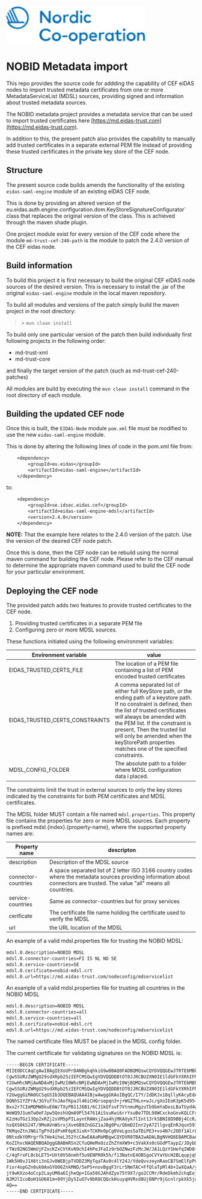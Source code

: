 <img height="100" src="img/nobid-full.svg"></img>

# NOBID Metadata import

This repo provides the source code for addding the capability of CEF eiDAS nodes to import trusted metadata certificates from one or more 
MetadataServiceList (MDSL) sources, providing signed and information about trusted metadata sources.

The NOBID metadata project provides a metadata service that can be used to import trusted certificates here [https://md.eidas-trust.com](https://md.eidas-trust.com).

In addition to this, the present patch also provides the capability to manually add trusted certificates in a separate external PEM file
instead of providing these trusted certificates in the private key store of the CEF node.

## Structure
The present source code builds amends the functionality of the existing `eidas-saml-engine` module of an existing eIDAS CEF node.

This is done by providing an altered version of the eu.eidas.auth.engine.configuration.dom.KeyStoreSignatureConfigurator` class that
replaces the original version of the class. This is achieved through the maven shade plugin.

One project module exist for every version of the CEF code where the module `md-trust-cef-240-path` is the module to patch
the 2.4.0 version of the CEF eidas node.

## Build information
To build this project it is first necessary to build the original CEF eIDAS node sources of the desired version.
This is necessary to install the .jar of the original `eidas-saml-engine` module in the local maven repository.

To build all modules and versions of the patch simply build the maven project in the root directory:

> \> `mvn clean install`

To build only one particular version of the patch then build individually first following projects in the following order:

- md-trust-xml
- md-trust-core

and finally the target version of the patch (such as md-trust-cef-240-patches)

All modules are build by executing the `mvn clean install` command in the root directory of each module.

## Building the updated CEF node
Once this is built, the `EIDAS-Node` module `pom.xml` file must be modified to use the new `eidas-saml-engine` module.

This is done by altering the following lines of code in the pom.xml file from:

        <dependency>
            <groupId>eu.eidas</groupId>
            <artifactId>eidas-saml-engine</artifactId>
        </dependency>


to: 

        <dependency>
            <groupId>se.idsec.eidas.cef</groupId>
            <artifactId>eidas-saml-engine-mdsl</artifactId>
            <version>2.4.0</version>
        </dependency>

**NOTE:** That the example here relates to the 2.4.0 version of the patch. Use the version of the desired CEF node patch.

Once this is done, then the CEF node can be rebuild using the normal maven command for building the CEF node. Please refer to the CEF manual
to determine the appropriate maven command used to build the CEF node for your particular environment.

## Deploying the CEF node
The provided patch adds two features to provide trusted certificates to the CEF node.

1. Providing trusted certificates in a separate PEM file
2. Configuring zero or more MDSL sources.

These functions initiated using the following environment variables:

Environment variable | value
--- | ---
EIDAS_TRUSTED_CERTS_FILE | The location of a PEM file containing a list of PEM encoded trusted certificates
EIDAS_TRUSTED_CERTS_CONSTRAINTS | A comma separated list of either full KeyStore path, or the ending path of a keystore path. If no constraint is defined, then the list of trusted certificates will always be amended with the PEM list. If the constraint is present, Then the trusted list will only be amended when the keyStorePath properties matches one of the specified constraints.
MDSL_CONFIG_FOLDER | The absolute path to a folder where MDSL configuration data i placed.

The constraints limit the trust in external sources to only the key stores indicated by the constraints for both PEM certificates and MDSL certificates.

The MDSL folder MUST contain a file named `mdsl.properties`. This property file contains the properties for zero or more MDSL sources. 
Each property is prefixed mdsl.{index}.{property-name}, where the supported property names are:

Property name | descripton
--- | ---
description | Description of the MDSL source
connector-countries | A space separated list of 2 letter ISO 3166 country codes where the metadata sources providing information about connectors are trusted. The value "all" means all countries.
service-countries | Same as connector-countries but for proxy services
cerificate | The certificate file name holding the certificate used to verify the MDSL
url | the URL location of the MDSL

An example of a valid mdsl.properties file for trusting the NOBID MDSL:

```
mdsl.0.description=NOBID MDSL
mdsl.0.connector-countries=FI IS NL NO SE
mdsl.0.service-countries=SE
mdsl.0.cerificate=nobid-mdsl.crt
mdsl.0.url=https://md.eidas-trust.com/nodeconfig/mdservicelist
```

An example of a valid mdsl.properties file for trusting all countries in the NOBID MDSL

```
mdsl.0.description=NOBID MDSL
mdsl.0.connector-countries=all
mdsl.0.service-countries=all
mdsl.0.cerificate=nobid-mdsl.crt
mdsl.0.url=https://md.eidas-trust.com/nodeconfig/mdservicelist
```

The named certificate files MUST be placed in the MDSL config folder.

The current certificate for validating signatures on the NOBID MDSL is:

```
-----BEGIN CERTIFICATE-----
MIIEODCCAqCgAwIBAgIEXoUPrDANBgkqhkiG9w0BAQ0FADBQMQswCQYDVQQGEwJTRTEbMBkGA1UE
CgwSSURzZWMgU29sdXRpb25zIEFCMSQwIgYDVQQDDBtOT0JJRCBUZXN0IE1ldGFkYXRhIFNlcnZp
Y2UwHhcNMjAwNDAxMjIwMzI0WhcNMjEwNDAxMjIwMzI0WjBQMQswCQYDVQQGEwJTRTEbMBkGA1UE
CgwSSURzZWMgU29sdXRpb25zIEFCMSQwIgYDVQQDDBtOT0JJRCBUZXN0IE1ldGFkYXRhIFNlcnZp
Y2UwggGiMA0GCSqGSIb3DQEBAQUAA4IBjwAwggGKAoIBgQC/I7Y/2dDKJx18qllyKAcyEdAP7IWh
DQNhS1YZPrA/3GYuffnJAofKpaJl46iCHQrsepqn3+j+WGZTHLn+wJc/gXoIEoK3pK5d95+99Ax3
Bxx2r7CImMQMW8kuE6W/TXyPB11J6B1/6CJ1kOfsvF7VtnmuMgzuTb9bmYaDesLBaTUyd4wAIlNC
WeWQ9J1umTw0eFJpw5QoshUQmA9Pl54761AiSsuKwi6rrYsuBe7TDL98WCxckoGnvKQLCFxq0rZ3
K2zHoTGz13Op2xRZj2sVM5pPILayntRAWxjZaa4hjMKAUyk7lInt13rkSBNI8D9BBj4CcR/DUHM/
hsQXS0kS24T/9MoAVnWSrxjXve6B9ZnGGZ1aJBg0Pu/QbmD2Inr2yA7ZllgvqEnRJqun5976Es5H
TKMqoZtnJN6iTgPYd1dPxHF6pK3ixK+TCKMx0pCg0VeLgos5aTDiPE3+vs4N7c2ODf1AlrLWfgFq
0NtxdkY0Mrgrfk7He4iheL352YcCAwEAAaMaMBgwCQYDVR0TBAIwADALBgNVHQ8EBAMCBaAwDQYJ
KoZIhvcNAQENBQADggGBABmRSn2CfuQHeMxOzzZhZYmXW9+c3VakXs0cGGdPTaypZ/JDybDayUbo
rTWz02NG5WmUjFZxcKZxCVtKvN9chI4hPeJFaIz9rbOZNwzFzMcJW/JA1LQzYSHefqIWD8+u2Lni
C/4gFrxFL0cbLET5+UVt0VS6nmhf5u9ENPR0k5h/f13NatnE4OBSgoCVYaYUcH2BLqupjq90fH5t
1Wk5H0vJ1X6ti3nGJv0WEBjpTVDDZ3MyTqaTAv0c4lY24J/YdeQvvzeynRaoCB7SmElFpPCOIdHn
Fior4opGZn8uk0AxGYOO6ZnkMND/5ePS+novBgqF3rLr5NmTAC+FfQlaTpMl4b+IwXQaA/yGcaPZ
jt9wKXzo4oCcp2LayUM8a6IjheQp+IGa58GJAhdZyo75t9X7/go2CCMr/RdeDkmh2chqEojI5TfP
NJMJlIcoBoH1GO681m+09YjDySIuO7v9bR8CQQckHsuyqHVRsd8Uj6NPr9jGcnlrpkXk5jqInQAj
4Q==
-----END CERTIFICATE-----
```